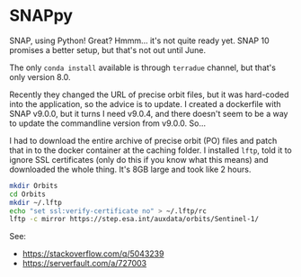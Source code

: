 # SNAPpy

SNAP, using Python! Great? Hmmm... it's not quite ready yet. SNAP 10 promises a better setup, but that's not out until June.

The only `conda install` available is through `terradue` channel, but that's only version 8.0.

Recently they changed the URL of precise orbit files, but it was hard-coded into the application, so the advice is to update. I created a dockerfile with SNAP v9.0.0, but it turns I need v9.0.4, and there doesn't seem to be a way to update the commandline version from v9.0.0. So...

I had to download the entire archive of precise orbit (PO) files and patch that in to the docker container at the caching folder. I installed `lftp`, told it to ignore SSL certificates (only do this if you know what this means) and downloaded the whole thing. It's 8GB large and took like 2 hours.

```bash
mkdir Orbits
cd Orbits
mkdir ~/.lftp
echo "set ssl:verify-certificate no" > ~/.lftp/rc
lftp -c mirror https://step.esa.int/auxdata/orbits/Sentinel-1/
```

See:
- https://stackoverflow.com/q/5043239
- https://serverfault.com/a/727003